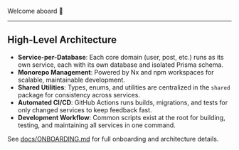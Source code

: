 <!-- README.md -->

Welcome aboard 🚀

---

## High-Level Architecture

- **Service-per-Database**: Each core domain (user, post, etc.) runs as its own service, each with its own database and isolated Prisma schema.
- **Monorepo Management**: Powered by Nx and npm workspaces for scalable, maintainable development.
- **Shared Utilities**: Types, enums, and utilities are centralized in the `shared` package for consistency across services.
- **Automated CI/CD**: GitHub Actions runs builds, migrations, and tests for only changed services to keep feedback fast.
- **Development Workflow**: Common scripts exist at the root for building, testing, and maintaining all services in one command.

See [docs/ONBOARDING.md](./docs/ONBOARDING.md) for full onboarding and architecture details.
